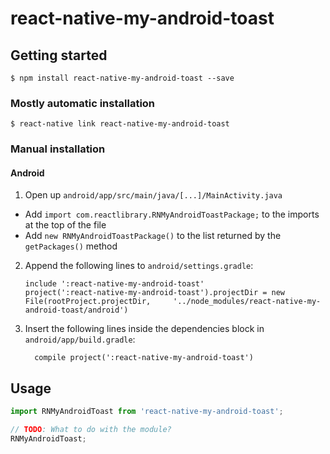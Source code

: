 
# react-native-my-android-toast

## Getting started

`$ npm install react-native-my-android-toast --save`

### Mostly automatic installation

`$ react-native link react-native-my-android-toast`

### Manual installation


#### Android

1. Open up `android/app/src/main/java/[...]/MainActivity.java`
  - Add `import com.reactlibrary.RNMyAndroidToastPackage;` to the imports at the top of the file
  - Add `new RNMyAndroidToastPackage()` to the list returned by the `getPackages()` method
2. Append the following lines to `android/settings.gradle`:
  	```
  	include ':react-native-my-android-toast'
  	project(':react-native-my-android-toast').projectDir = new File(rootProject.projectDir, 	'../node_modules/react-native-my-android-toast/android')
  	```
3. Insert the following lines inside the dependencies block in `android/app/build.gradle`:
  	```
      compile project(':react-native-my-android-toast')
  	```


## Usage
```javascript
import RNMyAndroidToast from 'react-native-my-android-toast';

// TODO: What to do with the module?
RNMyAndroidToast;
```
  